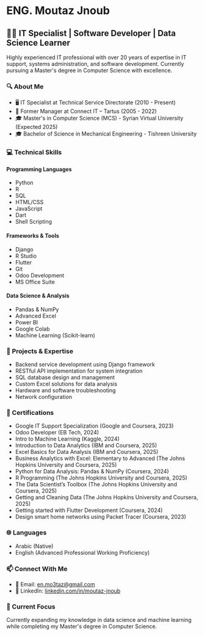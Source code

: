 # ENG. Moutaz Jnoub

## 👨‍💻 IT Specialist | Software Developer | Data Science Learner

Highly experienced IT professional with over 20 years of expertise in IT support, systems administration, and software development. Currently pursuing a Master's degree in Computer Science with excellence.

### 🔍 About Me

- 🖥️ IT Specialist at Technical Service Directorate (2010 - Present)
- 🏪 Former Manager at Connect IT – Tartus (2005 - 2022)
- 🎓 Master's in Computer Science (MCS) - Syrian Virtual University (Expected 2025)
- 🎓 Bachelor of Science in Mechanical Engineering - Tishreen University

### 💻 Technical Skills

#### Programming Languages
- Python
- R
- SQL
- HTML/CSS
- JavaScript
- Dart
- Shell Scripting

#### Frameworks & Tools
- Django
- R Studio
- Flutter
- Git
- Odoo Development
- MS Office Suite

#### Data Science & Analysis
- Pandas & NumPy
- Advanced Excel
- Power BI
- Google Colab
- Machine Learning (Scikit-learn)

### 🚀 Projects & Expertise

- Backend service development using Django framework
- RESTful API implementation for system integration
- SQL database design and management
- Custom Excel solutions for data analysis
- Hardware and software troubleshooting
- Network configuration

### 📜 Certifications

- Google IT Support Specialization (Google and Coursera, 2023)
- Odoo Developer (EB Tech, 2024)
- Intro to Machine Learning (Kaggle, 2024)
- Introduction to Data Analytics (IBM and Coursera, 2025)
- Excel Basics for Data Analysis (IBM and Coursera, 2025)
- Business Analytics with Excel: Elementary to Advanced (The Johns Hopkins University and Coursera, 2025)
- Python for Data Analysis: Pandas & NumPy (Coursera, 2024)
- R Programming (The Johns Hopkins University and Coursera, 2025)
- The Data Scientist’s Toolbox (The Johns Hopkins University and Coursera, 2025)
- Getting and Cleaning Data (The Johns Hopkins University and Coursera, 2025)
- Getting started with Flutter Development (Coursera, 2024)
- Design smart home networks using Packet Tracer (Coursera, 2023)

### 🌐 Languages

- Arabic (Native)
- English (Advanced Professional Working Proficiency)

### 📫 Connect With Me

- 📧 Email: en.mo3taz@gmail.com
- 🔗 LinkedIn: [linkedin.com/in/moutaz-jnoub](https://linkedin.com/in/moutaz-jnoub)

### 🌱 Current Focus

Currently expanding my knowledge in data science and machine learning while completing my Master's degree in Computer Science.

